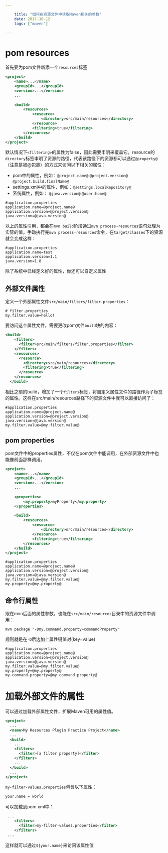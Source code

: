 ```yaml
---

    title: "如何在资源文件中读取Maven相关的参数"
    date: 2017-10-12
    tags: ["maven"]

---
```


# pom resources
首先要为pom文件新添一个`resources`标签
```xml
<project>
    <name>...</name>
    <groupId>...</groupId>
    <version>...</version>
    ...
    
    <build>
        <resources>
            <resource>
                <directory>src/main/resources</directory>
            </resource>
            <filtering>true</filtering>
        </resources>
    </build>
</project>
```
默认情况下`<filtering>`的属性为false，因此需要申明来覆盖它。resource的`directory`标签申明了资源的路径，代表该路径下的资源都可以通过`@property@`（注意是被@包裹）的方式来访问以下相关的属性：
* pom中的属性，例如：`@project.name@` `@project.version@` `@project.build.finalName@`
* settings.xml中的属性，例如：`@settings.localRepository@`
* 系统属性，例如： `@java.version@` `@user.home@`  


```properties
#application.properties
application.name=@project.name@
application.version=@project.version@
java.version=@java.version@
```
以上的属性引用，都会在`mvn build`阶段通过`mvn process-resources`语句处理为实际的值。手动执行完`mvn process-resources`命令，在`target/classes`下的资源就会变成这样：  
```properties
#application.properties
application.name=test
application.version=1.1
java.version=1.8
```

除了系统中已经定义好的属性，你还可以自定义属性

## 外部文件属性
定义一个外部属性文件`src/main/filters/filter.properties`：
```properties
# filter.properties
my.filter.value=hello!
```
要访问这个属性文件，需要更改pom文件`build`块的内容：
```xml
<build>
    <filters>
      <filter>src/main/filters/filter.properties</filter>
    </filters>
    <resources>
      <resource>
        <directory>src/main/resources</directory>
        <filtering>true</filtering>
      </resource>
    </resources>
  </build>
```
相比之前的build，增加了一个`filters`标签，将自定义属性文件的路径作为子标签的属性。这样在src/main/resources路径下的资源文件中就可以直接访问了：
```properties
#application.properties
application.name=@project.name@
application.version=@project.version@
java.version=@java.version@
my.filter.value=@my.filter.value@
```

## pom properties
pom文件中的properties属性，不仅在pom文件中能调用，在外部资源文件中也能像前面那样调用。
```xml
<project>
    <name>...</name>
    <groupId>...</groupId>
    <version>...</version>
    ...
    
    <properties>
        <my.property>myProperty</my.property>
    </properties>
    
    <build>
        <resources>
            <resource>
                <directory>src/main/resources</directory>
            </resource>
            <filtering>true</filtering>
        </resources>
    </build>
</project>
```
```properties
#application.properties
application.name=@project.name@
application.version=@project.version@
java.version=@java.version@
my.filter.value=@my.filter.value@
my.property=@my.property@
```

## 命令行属性
跟在mvn后面的属性参数，也能在`src/main/resources`目录中的资源文件中调用：
```shell
mvn package "-Dmy.command.property=commandProperty"
```
规则就是在`-D`后边加上属性键值对(key=value)

```properties
#application.properties
application.name=@project.name@
application.version=@project.version@
java.version=@java.version@
my.filter.value=@my.filter.value@
my.property=@my.property@
my.command.property=@my.command.property@
```

# 加载外部文件的属性
可以通过加载外部属性文件，扩展Maven可用的属性值。  
```xml
<project>
  ...
  <name>My Resources Plugin Practice Project</name>
  ...
  <build>
    ...
    <filters>
      <filter>[a filter property]</filter>
    </filters>
    ...
  </build>
  ...
</project>
```

`my-filter-values.properties`包含以下属性：  
```xml
your.name = world
```
可以加载到pom.xml中：  
```xml
 ...
    <filters>
      <filter>my-filter-values.properties</filter>
    </filters>
 ...
```
这样就可以通过`${your.name}`来访问该属性值

